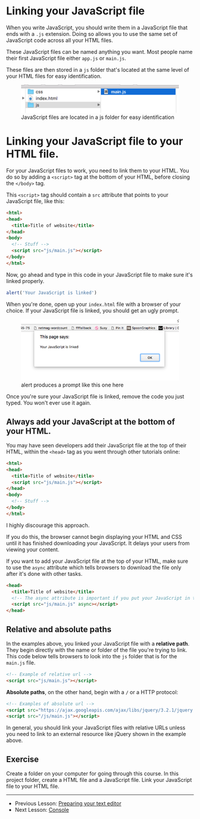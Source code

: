 # Linking your JavaScript file

When you write JavaScript, you should write them in a JavaScript file that ends with a `.js` extension. Doing so allows you to use the same set of JavaScript code across all your HTML files.

These JavaScript files can be named anything you want. Most people name their first JavaScript file either `app.js` or `main.js`.

These files are then stored in a `js` folder that's located at the same level of your HTML files for easy identification.

<figure>
  <img src="../../images/js-basics/link/file-location.png" alt="JavaScript files are located in a js folder for easy identification">
  <figcaption>JavaScript files are located in a js folder for easy identification</figcaption>
</figure>

# Linking your JavaScript file to your HTML file.

For your JavaScript files to work, you need to link them to your HTML. You do so by adding a `<script>` tag at the bottom of your HTML, before closing the `</body>` tag.

This `<script>` tag should contain a `src` attribute that points to your JavaScript file, like this:

```html
<html>
<head>
  <title>Title of website</title>
</head>
<body>
  <!-- Stuff -->
  <script src="js/main.js"></script>
</body>
</html>
```

Now, go ahead and type in this code in your JavaScript file to make sure it's linked properly.

```js
alert('Your JavaScript is linked')
```

When you're done, open up your `index.html` file with a browser of your choice. If your JavaScript file is linked, you should get an ugly prompt.

<figure>
  <img src="../../images/js-basics/link/prompt.png" alt="alert produces a prompt like this one here">
  <figcaption>alert produces a prompt like this one here</figcaption>
</figure>

Once you're sure your JavaScript file is linked, remove the code you just typed. You won't ever use it again.

## Always add your JavaScript at the bottom of your HTML.

You may have seen developers add their JavaScript file at the top of their HTML, within the `<head>` tag as you went through other tutorials online:

```html
<html>
<head>
  <title>Title of website</title>
  <script src="js/main.js"></script>
</head>
<body>
  <!-- Stuff -->
</body>
</html>
```

I highly discourage this approach.

If you do this, the browser cannot begin displaying your HTML and CSS until it has finished downloading your JavaScript. It delays your users from viewing your content.

If you want to add your JavaScript file at the top of your HTML, make sure to use the `async` attribute which tells browsers to download the file only after it's done with other tasks.

```html
<head>
  <title>Title of website</title>
  <!-- The async attribute is important if you put your JavaScript in the head -->
  <script src="js/main.js" async></script>
</head>
```

## Relative and absolute paths

In the examples above, you linked your JavaScript file with a **relative path**. They begin directly with the name or folder of the file you're trying to link. This code below tells browsers to look into the `js` folder that is for the `main.js` file.

```html
<!-- Example of relative url -->
<script src="js/main.js"></script>
```

**Absolute paths**, on the other hand, begin with a `/` or a HTTP protocol:

```html
<!-- Examples of absolute url -->
<script src="https://ajax.googleapis.com/ajax/libs/jquery/3.2.1/jquery.min.js"></script>
<script src="/js/main.js"></script>
```

In general, you should link your JavaScript files with relative URLs unless you need to link to an external resource like jQuery shown in the example above.

## Exercise

Create a folder on your computer for going through this course. In this project folder, create a HTML file and a JavaScript file. Link your JavaScript file to your HTML file.

---

- Previous Lesson: [Preparing your text editor](../01.javascript-and-its-ecosystem/05.preparing-your-text-editor.md)
- Next Lesson: [Console](02.console.md)